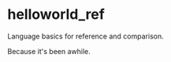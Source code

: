 helloworld_ref
==============
Language basics for reference and comparison.

Because it's been awhile.
